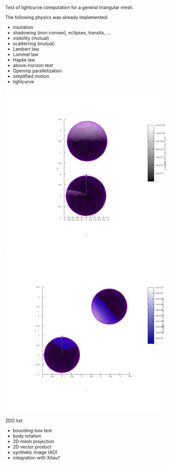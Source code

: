 
Test of lightcurve computation for a general triangular mesh.

The following physics was already implemented:

- insolation
- shadowing (non-convex), eclipses, transits, ...
- visibility (mutual)
- scatterring (mutual)
- Lambert law
- Lommel law
- Hapke law
- above-horizon test
- Openmp parallelization
- simplified motion
- lightcurve

![Screenshot](test_hires/output.I_lambda.49.png)
![Screenshot](test_hires/output.I2_lambda.01.png)

2DO list:

- bounding-box test
- body rotation
- 2D mesh projection
- 2D vector product
- synthetic image (AO)
- integration with Xitau?


